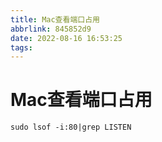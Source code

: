 ```yaml
---
title: Mac查看端口占用
abbrlink: 845852d9
date: 2022-08-16 16:53:25
tags:
---
```


# Mac查看端口占用

```shell
sudo lsof -i:80|grep LISTEN
```